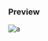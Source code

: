 ### Preview
![a](https://github.com/Eazvy/UILibs/blob/main/Librarys/Seere/Screenshot%202023-03-07%20214203.png?raw=true)
